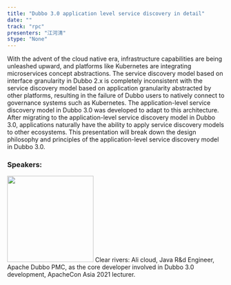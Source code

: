 ```yaml
---
title: "Dubbo 3.0 application level service discovery in detail"
date: "" 
track: "rpc"
presenters: "江河清"
stype: "None"
---
```

With the advent of the cloud native era, infrastructure capabilities are being unleashed upward, and platforms like Kubernetes are integrating microservices concept abstractions.
The service discovery model based on interface granularity in Dubbo 2.x is completely inconsistent with the service discovery model based on application granularity abstracted by other platforms, resulting in the failure of Dubbo users to natively connect to governance systems such as Kubernetes.
The application-level service discovery model in Dubbo 3.0 was developed to adapt to this architecture. After migrating to the application-level service discovery model in Dubbo 3.0, applications naturally have the ability to apply service discovery models to other ecosystems.
This presentation will break down the design philosophy and principles of the application-level service discovery model in Dubbo 3.0.
 ### Speakers: 
 <img src="images/speaker/1170.png" width="200" />
 Clear rivers: Ali cloud, Java R&d Engineer, Apache Dubbo PMC, as the core developer involved in Dubbo 3.0 development, ApacheCon Asia 2021 lecturer.
 